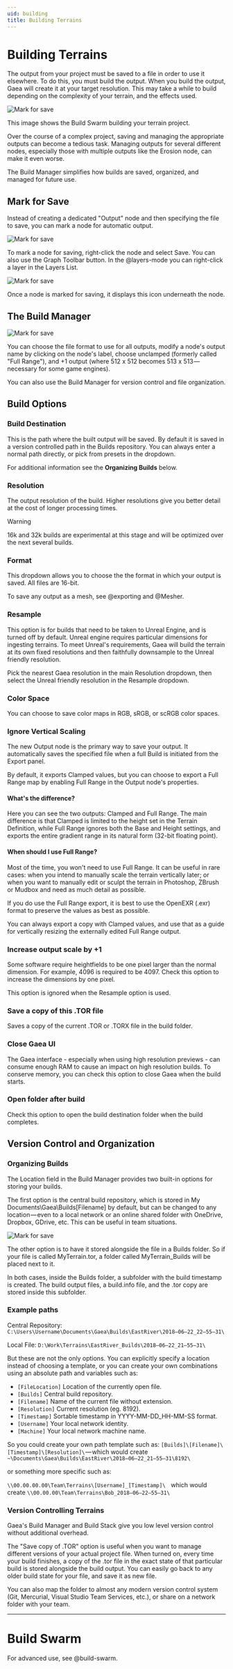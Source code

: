 ```yaml
---
uid: building
title: Building Terrains
---
```


# Building Terrains

The output from your project must be saved to a file in order to use it elsewhere. To do this, you must build the output. When you build the output, Gaea will create it at your target resolution. This may take a while to build depending on the complexity of your terrain, and the effects used.

<div class="small-image">

![Mark for save](/images/ui/Build-Progress.png)

This image shows the Build Swarm building your terrain project.

Over the course of a complex project, saving and managing the appropriate outputs can become a tedious task. Managing outputs for several different nodes, especially those with multiple outputs like the Erosion node, can make it even worse.

The Build Manager simplifies how builds are saved, organized, and managed for future use.

## Mark for Save

Instead of creating a dedicated "Output" node and then specifying the file to save, you can mark a node for automatic output.

![Mark for save](/images/ui/Build-Mark.png)

To mark a node for saving, right-click the node and select Save. You can also use the Graph Toolbar button. In the @layers-mode you can right-click a layer in the Layers List.

![Mark for save](/images/ui/Build-Marked.png)

</div>
Once a node is marked for saving, it displays this icon underneath the node.


## The Build Manager

![Mark for save](/images/ui/Build-Manager.png)


You can choose the file format to use for all outputs, modify a node's output name by clicking on the node's label, choose unclamped (formerly called "Full Range"), and +1 output (where 512 x 512 becomes 513 x 513 — necessary for some game engines).

You can also use the Build Manager for version control and file organization.


## Build Options

### Build Destination

This is the path where the built output will be saved. By default it is saved in a version controlled path in the Builds repository. You can always enter a normal path directly, or pick from presets in the dropdown.

For additional information see the **Organizing Builds** below.

### Resolution

The output resolution of the build. Higher resolutions give you better detail at the cost of longer processing times.

> [!WARNING]
> 16k and 32k builds are experimental at this stage and will be optimized over the next several builds.

### Format

This dropdown allows you to choose the the format in which your output is saved. All files are 16-bit.

To save any output as a mesh, see @exporting and @Mesher.

### Resample

This option is for builds that need to be taken to Unreal Engine, and is turned off by default. Unreal engine requires particular dimensions for ingesting terrains. To meet Unreal's requirements, Gaea will build the terrain at its own fixed resolutions and then faithfully downsample to the Unreal friendly resolution. 

Pick the nearest Gaea resolution in the main Resolution dropdown, then select the Unreal friendly resolution in the Resample dropdown.

### Color Space

You can choose to save color maps in RGB, sRGB, or scRGB color spaces.

### Ignore Vertical Scaling

The new Output node is the primary way to save your output. It automatically saves the specified file when a full Build is initiated from the Export panel.

By default, it exports Clamped values, but you can choose to export a Full Range map by enabling Full Range in the Output node's properties.

#### What's the difference?

Here you can see the two outputs: Clamped and Full Range. The main difference is that Clamped is limited to the height set in the Terrain Definition, while Full Range ignores both the Base and Height settings, and exports the entire gradient range in its natural form (32-bit floating point).

#### When should I use Full Range?

Most of the time, you won't need to use Full Range. It can be useful in rare cases: when you intend to manually scale the terrain vertically later; or when you want to manually edit or sculpt the terrain in Photoshop, ZBrush or Mudbox and need as much detail as possible.

If you do use the Full Range export, it is best to use the OpenEXR (.exr) format to preserve the values as best as possible.

You can always export a copy with Clamped values, and use that as a guide for vertically resizing the externally edited Full Range output.

### Increase output scale by +1

Some software require heightfields to be one pixel larger than the normal dimension. For example, 4096 is required to be 4097. Check this option to increase the dimensions by one pixel.

This option is ignored when the Resample option is used.

### Save a copy of this .TOR file

Saves a copy of the current .TOR or .TORX file in the build folder.

### Close Gaea UI

The Gaea interface - especially when using high resolution previews - can consume enough RAM to cause an impact on high resolution builds. To conserve memory, you can check this option to close Gaea when the build starts.

### Open folder after build

Check this option to open the build destination folder when the build completes.

## Version Control and Organization

### Organizing Builds

The Location field in the Build Manager provides two built-in options for storing your builds.

The first option is the central build repository, which is stored in My Documents\Gaea\Builds\[Filename] by default, but can be changed to any location — even to a local network or an online shared folder with OneDrive, Dropbox, GDrive, etc. This can be useful in team situations.

![Mark for save](/images/Build-ExportedFiles.png)

The other option is to have it stored alongside the file in a Builds folder. So if your file is called MyTerrain.tor, a folder called MyTerrain_Builds will be placed next to it.

In both cases, inside the Builds folder, a subfolder with the build timestamp is created. The build output files, a build.info file, and the .tor copy are stored inside this subfolder.

### Example paths

Central Repository:
`C:\Users\Username\Documents\Gaea\Builds\EastRiver\2018–06–22_22–55–31\`

Local File:
`D:\Work\Terrains\EastRiver_Builds\2018–06–22_21–55–31\`

But these are not the only options. You can explicitly specify a location instead of choosing a template, or you can create your own combinations using an absolute path and variables such as:
* `[FileLocation]` Location of the currently open file.
* `[Builds]` Central build repository.
* `[Filename]` Name of the current file without extension.
* `[Resolution]` Current resolution (eg. 8192).
* `[Timestamp]` Sortable timestamp in YYYY-MM-DD_HH-MM-SS format.
* `[Username]` Your local network identity.
* `[Machine]` Your local network machine name.

So you could create your own path template such as:
```[Builds]\[Filename]\[Timestamp]\[Resolution]\``` — which would create ```~\Documents\Gaea\Builds\EastRiver\2018–06–22_21–55–31\8192\```

or something more specific such as:

```\\00.00.00.00\Team\Terrains\[Username]_[Timestamp]\ ```
 which would create ```\\00.00.00\Team\Terrains\Bob_2018–06–22–55–31\```

### Version Controlling Terrains

Gaea's Build Manager and Build Stack give you low level version control without additional overhead.

The "Save copy of .TOR" option is useful when you want to manage different versions of your actual project file. When turned on, every time your build finishes, a copy of the .tor file in the exact state of that particular build is stored alongside the build output. You can easily go back to any older build state for your file, and save it as new file.

You can also map the folder to almost any modern version control system (Git, Mercurial, Visual Studio Team Services, etc.), or share on a network folder with your team.

***

# Build Swarm
For advanced use, see @build-swarm.